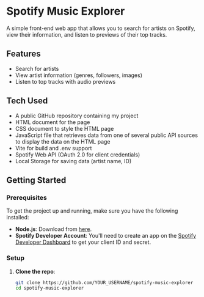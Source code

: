 # Spotify Music Explorer

A simple front-end web app that allows you to search for artists on Spotify, view their information, and listen to previews of their top tracks.

## Features

- Search for artists
- View artist information (genres, followers, images)
- Listen to top tracks with audio previews

## Tech Used

- A public GitHub repository containing my project
- HTML document for the page
- CSS document to style the HTML page
- JavaScript file that retrieves data from one of several public API sources to display the data on the HTML page
- Vite for build and .env support
- Spotify Web API (OAuth 2.0 for client credentials)
- Local Storage for saving data (artist name, ID)

## Getting Started

### Prerequisites

To get the project up and running, make sure you have the following installed:

- **Node.js**: Download from [here](https://nodejs.org/).
- **Spotify Developer Account**: You'll need to create an app on the [Spotify Developer Dashboard](https://developer.spotify.com/dashboard/applications) to get your client ID and secret.

### Setup

1. **Clone the repo**:
   ```bash
   git clone https://github.com/YOUR_USERNAME/spotify-music-explorer
   cd spotify-music-explorer

